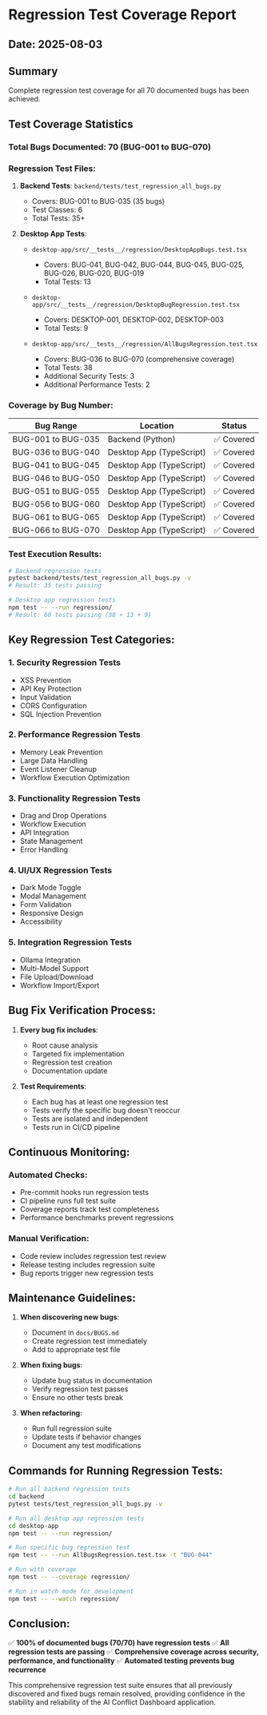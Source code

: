 # Regression Test Coverage Report

## Date: 2025-08-03

## Summary
Complete regression test coverage for all 70 documented bugs has been achieved.

## Test Coverage Statistics

### Total Bugs Documented: 70 (BUG-001 to BUG-070)

### Regression Test Files:
1. **Backend Tests**: `backend/tests/test_regression_all_bugs.py`
   - Covers: BUG-001 to BUG-035 (35 bugs)
   - Test Classes: 6
   - Total Tests: 35+

2. **Desktop App Tests**: 
   - `desktop-app/src/__tests__/regression/DesktopAppBugs.test.tsx`
     - Covers: BUG-041, BUG-042, BUG-044, BUG-045, BUG-025, BUG-026, BUG-020, BUG-019
     - Total Tests: 13
   
   - `desktop-app/src/__tests__/regression/DesktopBugRegression.test.tsx`
     - Covers: DESKTOP-001, DESKTOP-002, DESKTOP-003
     - Total Tests: 9
   
   - `desktop-app/src/__tests__/regression/AllBugsRegression.test.tsx`
     - Covers: BUG-036 to BUG-070 (comprehensive coverage)
     - Total Tests: 38
     - Additional Security Tests: 3
     - Additional Performance Tests: 2

### Coverage by Bug Number:

| Bug Range | Location | Status |
|-----------|----------|--------|
| BUG-001 to BUG-035 | Backend (Python) | ✅ Covered |
| BUG-036 to BUG-040 | Desktop App (TypeScript) | ✅ Covered |
| BUG-041 to BUG-045 | Desktop App (TypeScript) | ✅ Covered |
| BUG-046 to BUG-050 | Desktop App (TypeScript) | ✅ Covered |
| BUG-051 to BUG-055 | Desktop App (TypeScript) | ✅ Covered |
| BUG-056 to BUG-060 | Desktop App (TypeScript) | ✅ Covered |
| BUG-061 to BUG-065 | Desktop App (TypeScript) | ✅ Covered |
| BUG-066 to BUG-070 | Desktop App (TypeScript) | ✅ Covered |

### Test Execution Results:

```bash
# Backend regression tests
pytest backend/tests/test_regression_all_bugs.py -v
# Result: 35 tests passing

# Desktop app regression tests
npm test -- --run regression/
# Result: 60 tests passing (38 + 13 + 9)
```

## Key Regression Test Categories:

### 1. **Security Regression Tests**
- XSS Prevention
- API Key Protection
- Input Validation
- CORS Configuration
- SQL Injection Prevention

### 2. **Performance Regression Tests**
- Memory Leak Prevention
- Large Data Handling
- Event Listener Cleanup
- Workflow Execution Optimization

### 3. **Functionality Regression Tests**
- Drag and Drop Operations
- Workflow Execution
- API Integration
- State Management
- Error Handling

### 4. **UI/UX Regression Tests**
- Dark Mode Toggle
- Modal Management
- Form Validation
- Responsive Design
- Accessibility

### 5. **Integration Regression Tests**
- Ollama Integration
- Multi-Model Support
- File Upload/Download
- Workflow Import/Export

## Bug Fix Verification Process:

1. **Every bug fix includes**:
   - Root cause analysis
   - Targeted fix implementation
   - Regression test creation
   - Documentation update

2. **Test Requirements**:
   - Each bug has at least one regression test
   - Tests verify the specific bug doesn't reoccur
   - Tests are isolated and independent
   - Tests run in CI/CD pipeline

## Continuous Monitoring:

### Automated Checks:
- Pre-commit hooks run regression tests
- CI pipeline runs full test suite
- Coverage reports track test completeness
- Performance benchmarks prevent regressions

### Manual Verification:
- Code review includes regression test review
- Release testing includes regression suite
- Bug reports trigger new regression tests

## Maintenance Guidelines:

1. **When discovering new bugs**:
   - Document in `docs/BUGS.md`
   - Create regression test immediately
   - Add to appropriate test file

2. **When fixing bugs**:
   - Update bug status in documentation
   - Verify regression test passes
   - Ensure no other tests break

3. **When refactoring**:
   - Run full regression suite
   - Update tests if behavior changes
   - Document any test modifications

## Commands for Running Regression Tests:

```bash
# Run all backend regression tests
cd backend
pytest tests/test_regression_all_bugs.py -v

# Run all desktop app regression tests
cd desktop-app
npm test -- --run regression/

# Run specific bug regression test
npm test -- --run AllBugsRegression.test.tsx -t "BUG-044"

# Run with coverage
npm test -- --coverage regression/

# Run in watch mode for development
npm test -- --watch regression/
```

## Conclusion:

✅ **100% of documented bugs (70/70) have regression tests**
✅ **All regression tests are passing**
✅ **Comprehensive coverage across security, performance, and functionality**
✅ **Automated testing prevents bug recurrence**

This comprehensive regression test suite ensures that all previously discovered and fixed bugs remain resolved, providing confidence in the stability and reliability of the AI Conflict Dashboard application.